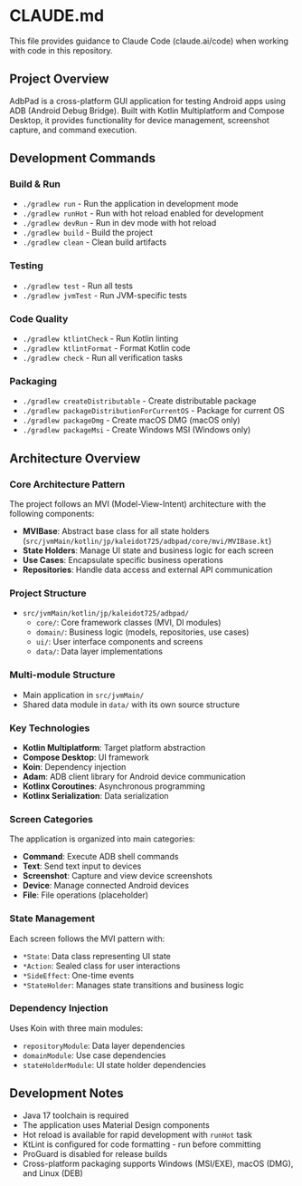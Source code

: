 # CLAUDE.md

This file provides guidance to Claude Code (claude.ai/code) when working with code in this repository.

## Project Overview

AdbPad is a cross-platform GUI application for testing Android apps using ADB (Android Debug Bridge). Built with Kotlin Multiplatform and Compose Desktop, it provides functionality for device management, screenshot capture, and command execution.

## Development Commands

### Build & Run
- `./gradlew run` - Run the application in development mode
- `./gradlew runHot` - Run with hot reload enabled for development
- `./gradlew devRun` - Run in dev mode with hot reload
- `./gradlew build` - Build the project
- `./gradlew clean` - Clean build artifacts

### Testing
- `./gradlew test` - Run all tests
- `./gradlew jvmTest` - Run JVM-specific tests

### Code Quality
- `./gradlew ktlintCheck` - Run Kotlin linting
- `./gradlew ktlintFormat` - Format Kotlin code
- `./gradlew check` - Run all verification tasks

### Packaging
- `./gradlew createDistributable` - Create distributable package
- `./gradlew packageDistributionForCurrentOS` - Package for current OS
- `./gradlew packageDmg` - Create macOS DMG (macOS only)
- `./gradlew packageMsi` - Create Windows MSI (Windows only)

## Architecture Overview

### Core Architecture Pattern
The project follows an MVI (Model-View-Intent) architecture with the following components:

- **MVIBase**: Abstract base class for all state holders (`src/jvmMain/kotlin/jp/kaleidot725/adbpad/core/mvi/MVIBase.kt`)
- **State Holders**: Manage UI state and business logic for each screen
- **Use Cases**: Encapsulate specific business operations
- **Repositories**: Handle data access and external API communication

### Project Structure
- `src/jvmMain/kotlin/jp/kaleidot725/adbpad/`
  - `core/`: Core framework classes (MVI, DI modules)
  - `domain/`: Business logic (models, repositories, use cases)
  - `ui/`: User interface components and screens
  - `data/`: Data layer implementations

### Multi-module Structure
- Main application in `src/jvmMain/`
- Shared data module in `data/` with its own source structure

### Key Technologies
- **Kotlin Multiplatform**: Target platform abstraction
- **Compose Desktop**: UI framework
- **Koin**: Dependency injection
- **Adam**: ADB client library for Android device communication
- **Kotlinx Coroutines**: Asynchronous programming
- **Kotlinx Serialization**: Data serialization

### Screen Categories
The application is organized into main categories:
- **Command**: Execute ADB shell commands
- **Text**: Send text input to devices
- **Screenshot**: Capture and view device screenshots
- **Device**: Manage connected Android devices
- **File**: File operations (placeholder)

### State Management
Each screen follows the MVI pattern with:
- `*State`: Data class representing UI state
- `*Action`: Sealed class for user interactions
- `*SideEffect`: One-time events
- `*StateHolder`: Manages state transitions and business logic

### Dependency Injection
Uses Koin with three main modules:
- `repositoryModule`: Data layer dependencies
- `domainModule`: Use case dependencies
- `stateHolderModule`: UI state holder dependencies

## Development Notes

- Java 17 toolchain is required
- The application uses Material Design components
- Hot reload is available for rapid development with `runHot` task
- KtLint is configured for code formatting - run before committing
- ProGuard is disabled for release builds
- Cross-platform packaging supports Windows (MSI/EXE), macOS (DMG), and Linux (DEB)